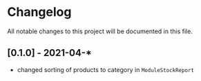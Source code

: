 # Changelog

All notable changes to this project will be documented in this file.

## [0.1.0] - 2021-04-*

- changed sorting of products to category in `ModuleStockReport`
